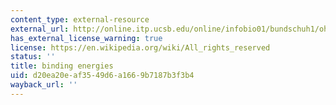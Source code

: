 ```yaml
---
content_type: external-resource
external_url: http://online.itp.ucsb.edu/online/infobio01/bundschuh1/oh/106.html
has_external_license_warning: true
license: https://en.wikipedia.org/wiki/All_rights_reserved
status: ''
title: binding energies
uid: d20ea20e-af35-49d6-a166-9b7187b3f3b4
wayback_url: ''
---
```

